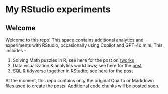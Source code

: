 # My RStudio experiments 

## Welcome

Welcome to this repo! This space contains additional analytics and experiments with RStudio, occasionally using Copilot and GPT-4o mini. This includes -
1. Solving Math puzzles in R; see here for the post on [rworks](https://rworks.dev/posts/math-puzzles/)
2. Data visualization & analytics workflows; see here for the [post](https://rviews.rstudio.com/2017/08/14/end-to-end-visualization-using-ggplot2/)
3. SQL & tidyverse together in RStudio; see here for the [post](https://rviews.rstudio.com/2023/04/06/a-data-analyst-workflow-part-1-sql-tidyverse/)

At the moment, this repo contains only the original Quarto or Markdown files used to create the posts. Additional code chunks will be posted soon. 


